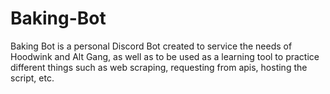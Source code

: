 # Baking-Bot
Baking Bot is a personal Discord Bot created to service the needs of Hoodwink and Alt Gang, as well as to be used as a learning tool to practice different things such as web scraping, requesting from apis, hosting the script, etc.